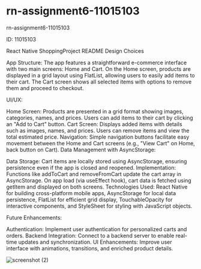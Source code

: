 # rn-assignment6-11015103
rn-assignment6-11015103

ID: 11015103

React Native ShoppingProject README
Design Choices

App Structure:
The app features a straightforward e-commerce interface with two main screens: Home and Cart. On the Home screen, products are displayed in a grid layout using FlatList, allowing users to easily add items to their cart. The Cart screen shows all selected items with options to remove them and proceed to checkout.

UI/UX:

Home Screen: Products are presented in a grid format showing images, categories, names, and prices. Users can add items to their cart by clicking an "Add to Cart" button.
Cart Screen: Displays added items with details such as images, names, and prices. Users can remove items and view the total estimated price.
Navigation: Simple navigation buttons facilitate easy movement between the Home and Cart screens (e.g., "View Cart" on Home, back button on Cart).
Data Management with AsyncStorage:

Data Storage: Cart items are locally stored using AsyncStorage, ensuring persistence even if the app is closed and reopened.
Implementation: Functions like addToCart and removeFromCart update the cart array in AsyncStorage. On app load (via useEffect hook), cart data is fetched using getItem and displayed on both screens.
Technologies Used:
React Native for building cross-platform mobile apps, AsyncStorage for local data persistence, FlatList for efficient grid display, TouchableOpacity for interactive components, and StyleSheet for styling with JavaScript objects.

Future Enhancements:

Authentication: Implement user authentication for personalized carts and orders.
Backend Integration: Connect to a backend server to enable real-time updates and synchronization.
UI Enhancements: Improve user interface with animations, transitions, and enriched product details.




![screenshot (2)](https://github.com/dacosta220/rn-assignment6-11015103/assets/170238976/d06f041c-1598-457c-aecd-0d8aaeeed35a)










